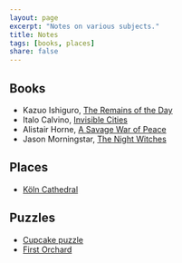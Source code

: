 ```yaml
---
layout: page
excerpt: "Notes on various subjects."
title: Notes
tags: [books, places]
share: false
---
```


## Books

*   Kazuo Ishiguro, [The Remains of the Day](/notes/books/remains/)
*   Italo Calvino, [Invisible Cities](/notes/books/invisible_cities/)
*   Alistair Horne, [A Savage War of Peace](/notes/books/savage_war_of_peace/)
*   Jason Morningstar, [The Night Witches](/notes/books/night_witches)

## Places

*   [Köln Cathedral](/notes/places/koeln_cathedral)

## Puzzles

*   [Cupcake puzzle](/notes/puzzles/cupcake)
*   [First Orchard](/notes/puzzles/first_orchard)